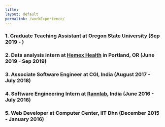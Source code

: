 ```yaml
---
title:
layout: default
permalink: /workExperience/
---
```


### 1. Graduate Teaching Assistant at Oregon State University (Sep 2019 - )

### 2. Data analysis intern at [Hemex Health](http://hemexhealth.com/) in Portland, OR (June 2019 - Sep 2019)

### 3. Associate Software Engineer at CGI, India (August 2017 - July 2018)

### 4. Software Engineering Intern at [Rannlab](www.rannlab.com), India (June 2016 - July 2016)

### 5. Web Developer at Computer Center, IIT Dhn (December 2015 - January 2016)